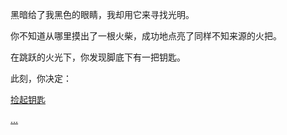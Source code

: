 黑暗给了我黑色的眼睛，我却用它来寻找光明。

你不知道从哪里摸出了一根火柴，成功地点亮了同样不知来源的火把。

在跳跃的火光下，你发现脚底下有一把钥匙。

此刻，你决定：

[捡起钥匙]()

[...](https://github.com/HailunSong/An-Adventure-Game/blob/master/%E6%B2%89%E9%BB%98.md)
